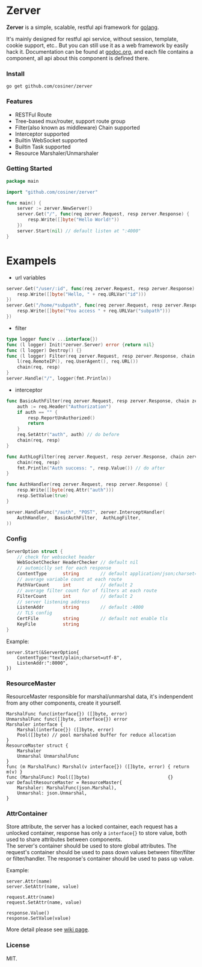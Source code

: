 # Zerver
__Zerver__ is a simple, scalable, restful api framework for [golang](http://golang.org).

It's mainly designed for restful api service, without session, template, cookie support, etc.. But you can still use it as a web framework by easily hack it. Documentation can be found at [godoc.org](godoc.org/github.com/cosiner/zerver), and each file contains a component, all api about this component is defined there.

### Install
`go get github.com/cosiner/zerver`

### Features
* RESTFul Route
* Tree-based mux/router, support route group
* Filter(also known as middleware) Chain supported
* Interceptor supported
* Builtin WebSocket supported
* Builtin Task supported
* Resource Marshaler/Unmarshaler

### Getting Started
```Go
package main

import "github.com/cosiner/zerver"

func main() {
    server := zerver.NewServer()
    server.Get("/", func(req zerver.Request, resp zerver.Response) {
        resp.Write([]byte("Hello World!"))
    })
    server.Start(nil) // default listen at ":4000"
}
```


# Exampels
* url variables
```Go
server.Get("/user/:id", func(req zerver.Request, resp zerver.Response) {
    resp.Write([]byte("Hello, " + req.URLVar("id")))
})
server.Get("/home/*subpath", func(req zerver.Request, resp zerver.Response) {
    resp.Write([]byte("You access " + req.URLVar("subpath")))
})
```

* filter
```Go
type logger func(v ...interface{})
func (l logger) Init(*zerver.Server) error {return nil}
func (l logger) Destroy() {}
func (l logger) Filter(req zerver.Request, resp zerver.Response, chain zerver.FilterChain) {
    l(req.RemoteIP(), req.UserAgent(), req.URL())
    chain(req, resp)
}
server.Handle("/", logger(fmt.Println))
```

* interceptor
```Go
func BasicAuthFilter(req zerver.Request, resp zerver.Response, chain zerver.FilterChain) {
    auth := req.Header("Authorization")
    if auth == "" {
        resp.ReportUnAuthorized()
        return
    }
    req.SetAttr("auth", auth) // do before
    chain(req, resp)
}

func AuthLogFilter(req zerver.Request, resp zerver.Response, chain zerver.FilterChain) {
    chain(req, resp)
    fmt.Println("Auth success: ", resp.Value()) // do after
}

func AuthHandler(req zerver.Request, resp zerver.Response) {
    resp.Write([]byte(req.Attr("auth")))
    resp.SetValue(true)
}

server.HandleFunc("/auth", "POST", zerver.InterceptHandler(
    AuthHandler,  BasicAuthFilter,  AuthLogFilter,
))
```


### Config
```Go
ServerOption struct {
    // check for websocket header
    WebSocketChecker HeaderChecker // default nil
    // automiclly set for each response
    ContentType      string        // default application/json;charset=utf-8
    // average variable count at each route
    PathVarCount     int           // default 2
    // average filter count for of filters at each route
    FilterCount      int           // default 2
    // server listening address
    ListenAddr       string        // default :4000
    // TLS config
    CertFile         string        // default not enable tls
    KeyFile          string
}
```
Example:
```
server.Start(&ServerOption{
    ContentType:"text/plain;charset=utf-8",
    ListenAddr:":8000",
})
```

### ResourceMaster
ResourceMaster responsible for marshal/unmarshal data, it's indenpendent from any other components, create it yourself.
```
MarshalFunc func(interface{}) ([]byte, error)
UnmarshalFunc func([]byte, interface{}) error
Marshaler interface {
    Marshal(interface{}) ([]byte, error)
    Pool([]byte) // pool marshaled buffer for reduce allocation
}
ResourceMaster struct {
    Marshaler
    Unmarshal UnmarshalFunc
}
func (m MarshalFunc) Marshal(v interface{}) ([]byte, error) { return m(v) }
func (MarshalFunc) Pool([]byte)                             {}
var DefaultResourceMaster = ResourceMaster{
    Marshaler: MarshalFunc(json.Marshal),
    Unmarshal: json.Unmarshal,
}
```

### AttrContainer
Store attribute, the server has a locked container, each request has a unlocked
container, response has only a `interface{}` to store value, both used to share attributes between components.  
The server's container should be used to store global attributes. The request's container should be used to pass down values between filter/filter or filter/handler. The response's container should be used to pass up value.

Example:
```
server.Attr(name)
server.SetAttr(name, value)

request.Attr(name)
request.SetAttr(name, value)

response.Value()
response.SetValue(value)
```

More detail please see [wiki page](https://github.com/cosiner/zerver/wiki).

### License
MIT.
